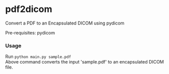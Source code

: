 # pdf2dicom

Convert a PDF to an Encapsulated DICOM using pydicom

Pre-requisites:
pydicom

### Usage

Run `python main.py sample.pdf`  
Above command converts the input 'sample.pdf' to an encapsulated DICOM file.
